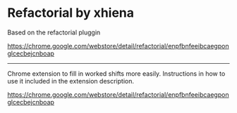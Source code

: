 # Refactorial by xhiena
Based on the refactorial pluggin 

https://chrome.google.com/webstore/detail/refactorial/enpfbnfeeibcaegponglcecbejcnboap

----

Chrome extension to fill in worked shifts more easily. Instructions in how to use it included in the extension description.

https://chrome.google.com/webstore/detail/refactorial/enpfbnfeeibcaegponglcecbejcnboap
